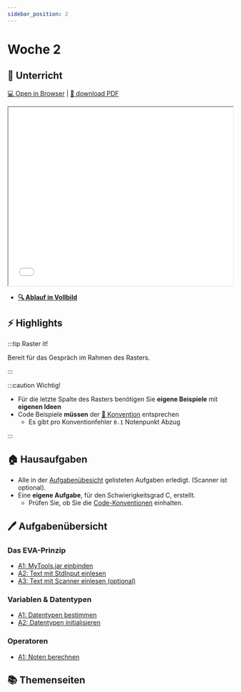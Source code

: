 ```yaml
---
sidebar_position: 2
---
```


# Woche 2

<div class="grid"><div>

## :school: Unterricht

[:computer: Open in Browser](pathname:///slides/woche-02) |
[:floppy_disk: download PDF](pathname:///slides/woche-02.pdf)

<iframe src="/bbzbl-modul-319/slides/woche-02" width="100%" height="400px"></iframe>

- **[:mag: Ablauf in Vollbild](pathname:///woche-02)**

</div><div>

## :zap: Highlights

:::tip Raster it!

Bereit für das Gespräch im Rahmen des Rasters.

:::

:::caution Wichtig!

- Für die letzte Spalte des Rasters benötigen Sie **eigene Beispiele** mit
  **eigenen Ideen**
- Code Beispiele **müssen** der
  [:triangular_ruler: Konvention](/docs/woche01/aufgabe5-konventionen.md#konventionen)
  entsprechen
  - Es gibt pro Konventionfehler `0.1` Notenpunkt Abzug

:::

## :house: Hausaufgaben

- Alle in der [Aufgabenübesicht](#pen-aufgabenübersicht) gelisteten Aufgaben
  erledigt. (Scanner ist optional).
- Eine **eigene Aufgabe**, für den Schwierigkeitsgrad C, erstellt.
  - Prüfen Sie, ob Sie die
    [Code-Konventionen](/docs/woche01/aufgabe5-konventionen.md#konventionen)
    einhalten.

</div></div>

## :pen: Aufgabenübersicht

<div class="grid"><div>

### Das EVA-Prinzip

- [A1: MyTools.jar einbinden](/docs/woche02/2a-eva/aufgabe1-bibliothek-einbinden.md#pen-a1-mytoolsjar-einbinden)
- [A2: Text mit StdInput einlesen](/docs/woche02/2a-eva/aufgabe1-bibliothek-einbinden.md#pen-a2-text-mit-stdinput-einlesen)
- [A3: Text mit Scanner einlesen (optional)](/docs/woche02/2a-eva/aufgabe-scanner.md#pen-a3-text-mit-scanner-einlesen)

</div><div>

### Variablen & Datentypen

- [A1: Datentypen bestimmen](/docs/woche02/2b-datentypen/primitive-datentypen.md#pen-a1-datentypen-bestimmen)
- [A2: Datentypen initialisieren](/docs/woche02/2b-datentypen/variablen.md#pen-a2-datentypen-initialisieren)

</div><div>

### Operatoren

- [A1: Noten berechnen](/docs/woche02/operatoren.md#pen-a1-noten-berechnen)

</div></div>

## :books: Themenseiten

<DocCardList />
